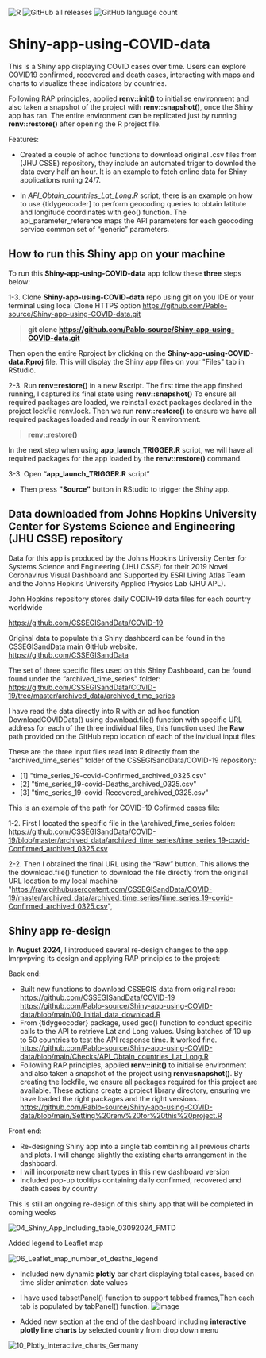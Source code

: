 ![R](https://img.shields.io/badge/r-%23276DC3.svg?style=for-the-badge&logo=r&logoColor=white)
![GitHub all releases](https://img.shields.io/github/downloads/Pablo-source/Shiny-app-using-COVID-data/total?label=Downloads&style=flat-square)
![GitHub language count](https://img.shields.io/github/languages/count/Pablo-source/Shiny-app-using-COVID-data)

# Shiny-app-using-COVID-data

This is a Shiny app displaying COVID cases over time. Users can explore COVID19  confirmed, recovered and death cases, interacting with maps and charts to visualize these indicators by countries.

Following RAP principles, applied **renv::init()** to initialise environment and also taken a snapshot of the project with **renv::snapshot()**, once the Shiny app has ran. The entire environment can be replicated just by running **renv::restore()** after opening the R project file. 

Features:  

- Created a couple of adhoc functions to download original .csv files from (JHU CSSE) repository, they include an automated triger to downlod the data every half an hour. It is an example to fetch online data for Shiny applications runing 24/7. 

- In  *API_Obtain_countries_Lat_Long.R* script, there is an example on how to use {tidygeocoder] to perform geocoding queries to obtain latitute and longitude coordinates with geo() function. The api_parameter_reference maps the API parameters for each geocoding service common set of “generic” parameters.
  
## How to run this Shiny app on your machine

To run this **Shiny-app-using-COVID-data** app follow these **three** steps below:

1-3. Clone **Shiny-app-using-COVID-data** repo using git on you IDE or your terminal using local Clone HTTPS option
<https://github.com/Pablo-source/Shiny-app-using-COVID-data.git>

> **git clone https://github.com/Pablo-source/Shiny-app-using-COVID-data.git**

Then open the entire Rproject by clicking on the **Shiny-app-using-COVID-data.Rproj** file. This will display the Shiny app files on your "Files" tab in RStudio.

2-3. Run **renv::restore()** in a new Rscript. The first time the app finshed running, I captured its final state using **renv::snapshot()**
To ensure all required packages are loaded, we reinstall exact packages declared in the project lockfile renv.lock.
Then we run **renv::restore()** to ensure we have all required packages loaded and ready in our R environment.

> **renv::restore()**

In the next step when using **app_launch_TRIGGER.R** script, we will have all required packages for the app loaded by the **renv::restore()** command.

3-3. Open “**app_launch_TRIGGER.R** script”
- Then  press **"Source"** button in RStudio to trigger the Shiny app.

## Data downloaded from Johns Hopkins University Center for Systems Science and Engineering (JHU CSSE) repository

Data for this app is produced by the Johns Hopkins University Center for Systems Science and Engineering (JHU CSSE) for their 2019 Novel Coronavirus Visual Dashboard and Supported by ESRI Living Atlas Team and the Johns Hopkins University Applied Physics Lab (JHU APL).

John Hopkins repository stores daily CODIV-19 data files for each country worldwide

https://github.com/CSSEGISandData/COVID-19 

Original data to populate this Shiny dashboard can be found in the CSSEGISandData main GitHub website. <https://github.com/CSSEGISandData>

The set of three specific files used on this Shiny Dashboard, can be found found under the  “archived_time_series” folder: <https://github.com/CSSEGISandData/COVID-19/tree/master/archived_data/archived_time_series>

I have read the data directly into R with an ad hoc function DownloadCOVIDData() using download.file() function with specific URL address for each of the three individual files, this function used the **Raw** path provided on the GitHub repo location of each of the invidual input files: 

These are the three input files read into R directly from the “archived_time_series” folder of the CSSEGISandData/COVID-19 repository:  

- [1] "time_series_19-covid-Confirmed_archived_0325.csv"
- [2] "time_series_19-covid-Deaths_archived_0325.csv"   
- [3] "time_series_19-covid-Recovered_archived_0325.csv"

This is an example of the path for COVID-19 Cofirmed cases  file: 

1-2. First I located the specific file in the \archived_fime_series folder:
https://github.com/CSSEGISandData/COVID-19/blob/master/archived_data/archived_time_series/time_series_19-covid-Confirmed_archived_0325.csv

2-2. Then I obtained the final URL using the “Raw” button. This allows the the download.file() function to download the file directly from the original URL location to my local machine
"https://raw.githubusercontent.com/CSSEGISandData/COVID-19/master/archived_data/archived_time_series/time_series_19-covid-Confirmed_archived_0325.csv",


## Shiny app re-design

In **August 2024**, I introduced several re-design changes to the app. Imrpvpving its design and applying RAP principles to the project: 

Back end:
-   Built new functions to download CSSEGIS data from original repo: https://github.com/CSSEGISandData/COVID-19
https://github.com/Pablo-source/Shiny-app-using-COVID-data/blob/main/00_Initial_data_download.R
-   From {tidygeocoder} package, used geo() function to conduct specific calls to the API to retrieve Lat and Long values. Using batches of 10 up to 50 countries to test the API response time. It worked fine.
https://github.com/Pablo-source/Shiny-app-using-COVID-data/blob/main/Checks/API_Obtain_countries_Lat_Long.R
-	Following RAP principles, applied **renv::init()** to initialise environment and also taken a snapshot of the project using **renv::snapshot()**. By creating the lockfile, we ensure all packages required for this project are available. These actions create a  project library directory, ensuring we have loaded the right packages and the right versions. 
https://github.com/Pablo-source/Shiny-app-using-COVID-data/blob/main/Setting%20renv%20for%20this%20project.R

Front end:
- Re-designing Shiny app into a single tab combining all previous charts and plots. I will change slightly the existing charts arrangement in the dashboard.
- I will incorporate new chart types in this new dashboard version
- Included pop-up tooltips containing daily confirmed, recovered and death cases by country

This is still an ongoing re-design of this shiny app that will be completed in coming weeks

![04_Shiny_App_Including_table_03092024_FMTD](https://github.com/user-attachments/assets/051632fe-8f24-4e41-b035-48a804c3ac94)

Added legend to Leaflet map

![06_Leaflet_map_number_of_deaths_legend](https://github.com/user-attachments/assets/16734f33-d54f-44bd-9de0-9cfee53d8ed8)

- Included new dynamic **plotly** bar chart displaying total cases, based on time slider animation date values
- I have used tabsetPanel() function  to support tabbed frames,Then each tab is populated by tabPanel() function.
![image](https://github.com/user-attachments/assets/469c02b4-5255-4c47-ad3f-b9758d409ae7)


- Added new section at the end of the dashboard including **interactive plotly line charts** by selected country from drop down menu

![10_Plotly_interactive_charts_Germany](https://github.com/user-attachments/assets/6304c90c-8696-4688-a1f0-a700cc692c0c)

 



